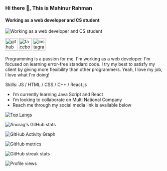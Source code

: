 ### Hi there 👋, This is Mahinur Rahman
#### Working as a web developer and CS student
![Working as a web developer and CS student](https://avatars.githubusercontent.com/u/78277455?v=4)

[<img src='https://cdn.jsdelivr.net/npm/simple-icons@3.0.1/icons/github.svg' alt='github' height='40'>](https://github.com/mahi1212)  [<img src='https://cdn.jsdelivr.net/npm/simple-icons@3.0.1/icons/facebook.svg' alt='facebook' height='40'>](https://www.facebook.com/str.mahi)  [<img src='https://cdn.jsdelivr.net/npm/simple-icons@3.0.1/icons/instagram.svg' alt='instagram' height='40'>](https://www.instagram.com/isnt__joyrahman/) 

Programming is a passion for me. I'm working as a web developer. I'm focused on learning error-free standard code. I try my best to satisfy my client by giving more flexibility than other programmers. Yeah, I love my job, I love what I'm doing!

Skills: JS / HTML / CSS / C++ / React.js

- I’m currently learning Java Script and React 
- I’m looking to collaborate on Multi National Company 
- Reach me through my social media link is available below 
 

[![Top Langs](https://github-readme-stats.vercel.app/api/top-langs/?username=mahi1212&layout=compact)](https://github.com/anuraghazra/github-readme-stats)

![Anurag's GitHub stats](https://github-readme-stats.vercel.app/api?username=mahi1212&show_icons=true&theme=radical)


![GitHub Activity Graph](https://activity-graph.herokuapp.com/graph?username=mahi1212)  

![GitHub metrics](https://metrics.lecoq.io/mahi1212)  

![GitHub streak stats](https://github-readme-streak-stats.herokuapp.com/?user=mahi1212)  

![Profile views](https://gpvc.arturio.dev/mahi1212)  
